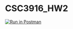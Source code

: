 # CSC3916_HW2
[![Run in Postman](https://run.pstmn.io/button.svg)](https://app.getpostman.com/run-collection/0903ca7a06c5b860dffa?action=collection%2Fimport)
